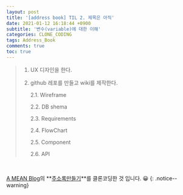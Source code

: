 ```yaml
---
layout: post
title: '[address book] TIL 2. 제목은 아직'
date: 2021-01-12 16:18:44 +0900
subtitle: '변수(variable)에 대한 이해'
categories: CLONE_CODING
tags: Address_Book
comments: true
toc: true
---
```


> 1. UX 디자인을 한다.
> 
> 2. github 레포를 만들고 wiki를 제작한다.
> 
>    2.1. Wireframe
> 
>    2.2. DB shema
> 
>    2.3. Requirements
> 
>    2.4. FlowChart
> 
>    2.5. Component
> 
>    2.6. API
> 


 <br>

[A MEAN Blog](https://www.a-mean-blog.com/ko/blog)의 **[주소록만들기](https://www.a-mean-blog.com/ko/blog/Node-JS-%EC%B2%AB%EA%B1%B8%EC%9D%8C/%EC%A3%BC%EC%86%8C%EB%A1%9D-%EB%A7%8C%EB%93%A4%EA%B8%B0)**를 클론코딩한 것 입니다. 😀 
{: .notice--warning}

<br>



